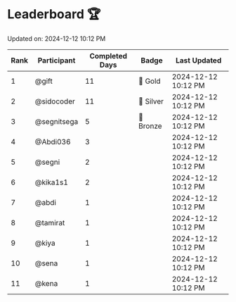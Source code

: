 # Leaderboard 🏆

Updated on: 2024-12-12 10:12 PM

| Rank | Participant       | Completed Days | Badge      | Last Updated         |
|------|-------------------|----------------|------------|----------------------|
| 1    | @gift             | 11             | 🏅 Gold     | 2024-12-12 10:12 PM |
| 2    | @sidocoder        | 11             | 🥈 Silver   | 2024-12-12 10:12 PM |
| 3    | @segnitsega       | 5              | 🥉 Bronze   | 2024-12-12 10:12 PM |
| 4    | @Abdi036          | 3              |            | 2024-12-12 10:12 PM |
| 5    | @segni            | 2              |            | 2024-12-12 10:12 PM |
| 6    | @kika1s1          | 2              |            | 2024-12-12 10:12 PM |
| 7    | @abdi             | 1              |            | 2024-12-12 10:12 PM |
| 8    | @tamirat          | 1              |            | 2024-12-12 10:12 PM |
| 9    | @kiya             | 1              |            | 2024-12-12 10:12 PM |
| 10   | @sena             | 1              |            | 2024-12-12 10:12 PM |
| 11   | @kena             | 1              |            | 2024-12-12 10:12 PM |
